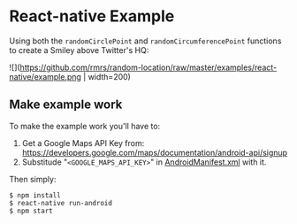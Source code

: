 # React-native Example

Using both the `randomCirclePoint` and `randomCircumferencePoint`
functions to create a Smiley above Twitter's HQ:

![](https://github.com/rmrs/random-location/raw/master/examples/react-native/example.png | width=200)

## Make example work

To make the example work you'll have to:

1. Get a Google Maps API Key from:  https://developers.google.com/maps/documentation/android-api/signup
2. Substitude "`<GOOGLE_MAPS_API_KEY>`" in [AndroidManifest.xml](./random_location/android/app/src/main/AndroidManifest.xml) with it.

Then simply:

~~~
$ npm install
$ react-native run-android
$ npm start
~~~
